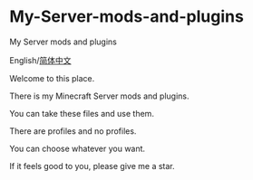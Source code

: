 # My-Server-mods-and-plugins
My Server mods and plugins


English/[简体中文](https://github.com/shizegame/My-Server-mods-and-plugins/blob/main/README_CN.md)


Welcome to this place.

There is my Minecraft Server mods and plugins.

You can take these files and use them.

There are profiles and no profiles.

You can choose whatever you want.

If it feels good to you, please give me a star.
